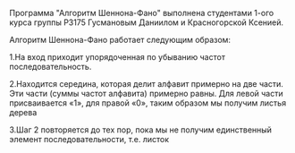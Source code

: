 Программа "Алгоритм Шеннона-Фано" выполнена студентами 1-ого курса группы P3175 Гусмановым Даниилом и Красногорской Ксенией.


Алгоритм Шеннона-Фано работает следующим образом:

1.На вход приходит упорядоченная по убыванию частот последовательность.

2.Находится середина, которая делит алфавит примерно на две части. Эти части (суммы частот алфавита) примерно равны. Для левой части присваивается «1», для правой «0», таким образом мы получим листья дерева

3.Шаг 2 повторяется до тех пор, пока мы не получим единственный элемент последовательности, т.е. листок
